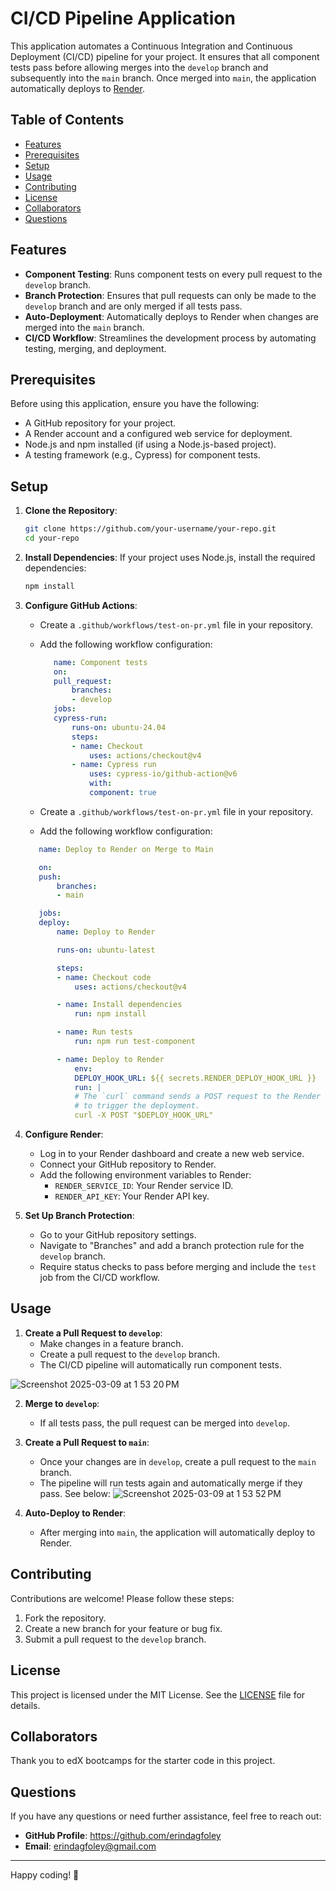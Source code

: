 # CI/CD Pipeline Application

This application automates a Continuous Integration and Continuous Deployment (CI/CD) pipeline for your project. It ensures that all component tests pass before allowing merges into the `develop` branch and subsequently into the `main` branch. Once merged into `main`, the application automatically deploys to [Render](https://render.com/).

## Table of Contents
- [Features](#features)
- [Prerequisites](#prerequisites)
- [Setup](#setup)
- [Usage](#usage)
- [Contributing](#contributing)
- [License](#license)
- [Collaborators](#collaborators)
- [Questions](#questions)

## Features

- **Component Testing**: Runs component tests on every pull request to the `develop` branch.
- **Branch Protection**: Ensures that pull requests can only be made to the `develop` branch and are only merged if all tests pass.
- **Auto-Deployment**: Automatically deploys to Render when changes are merged into the `main` branch.
- **CI/CD Workflow**: Streamlines the development process by automating testing, merging, and deployment.

## Prerequisites

Before using this application, ensure you have the following:

- A GitHub repository for your project.
- A Render account and a configured web service for deployment.
- Node.js and npm installed (if using a Node.js-based project).
- A testing framework (e.g., Cypress) for component tests.

## Setup

1. **Clone the Repository**:
   ```bash
   git clone https://github.com/your-username/your-repo.git
   cd your-repo
   ```

2. **Install Dependencies**:
   If your project uses Node.js, install the required dependencies:
   ```bash
   npm install
   ```

3. **Configure GitHub Actions**:
   - Create a `.github/workflows/test-on-pr.yml` file in your repository.
   - Add the following workflow configuration:

     ```yaml
        name: Component tests
        on: 
        pull_request: 
            branches: 
            - develop
        jobs:
        cypress-run:
            runs-on: ubuntu-24.04
            steps:
            - name: Checkout
                uses: actions/checkout@v4
            - name: Cypress run
                uses: cypress-io/github-action@v6
                with:
                component: true
     ```

    - Create a `.github/workflows/test-on-pr.yml` file in your repository.
    - Add the following workflow configuration:

     ```yaml
        name: Deploy to Render on Merge to Main

        on:
        push:
            branches:
            - main

        jobs:
        deploy:
            name: Deploy to Render

            runs-on: ubuntu-latest

            steps:
            - name: Checkout code
                uses: actions/checkout@v4

            - name: Install dependencies
                run: npm install

            - name: Run tests
                run: npm run test-component

            - name: Deploy to Render
                env:
                DEPLOY_HOOK_URL: ${{ secrets.RENDER_DEPLOY_HOOK_URL }}
                run: |
                # The `curl` command sends a POST request to the Render deploy hook URL
                # to trigger the deployment.
                curl -X POST "$DEPLOY_HOOK_URL"
     ```

4. **Configure Render**:
   - Log in to your Render dashboard and create a new web service.
   - Connect your GitHub repository to Render.
   - Add the following environment variables to Render:
     - `RENDER_SERVICE_ID`: Your Render service ID.
     - `RENDER_API_KEY`: Your Render API key.

5. **Set Up Branch Protection**:
   - Go to your GitHub repository settings.
   - Navigate to "Branches" and add a branch protection rule for the `develop` branch.
   - Require status checks to pass before merging and include the `test` job from the CI/CD workflow.

## Usage

1. **Create a Pull Request to `develop`**:
   - Make changes in a feature branch.
   - Create a pull request to the `develop` branch.
   - The CI/CD pipeline will automatically run component tests.
   
![Screenshot 2025-03-09 at 1 53 20 PM](https://github.com/user-attachments/assets/54975c68-cbc0-43a0-bc83-f1a8e8d747fa)

2. **Merge to `develop`**:
   - If all tests pass, the pull request can be merged into `develop`.

3. **Create a Pull Request to `main`**:
   - Once your changes are in `develop`, create a pull request to the `main` branch.
   - The pipeline will run tests again and automatically merge if they pass. See below:
![Screenshot 2025-03-09 at 1 53 52 PM](https://github.com/user-attachments/assets/75329d9f-c511-4158-a279-b72db56fa6ec)

4. **Auto-Deploy to Render**:
   - After merging into `main`, the application will automatically deploy to Render.

## Contributing

Contributions are welcome! Please follow these steps:

1. Fork the repository.
2. Create a new branch for your feature or bug fix.
3. Submit a pull request to the `develop` branch.

## License

This project is licensed under the MIT License. See the [LICENSE](LICENSE) file for details.

## Collaborators

Thank you to edX bootcamps for the starter code in this project.

## Questions

If you have any questions or need further assistance, feel free to reach out:
- **GitHub Profile**: https://github.com/erindagfoley  
- **Email**: erindagfoley@gmail.com  


---

Happy coding! 🚀


